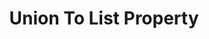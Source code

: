 ---
title: Union To List Property
excerpt: >-
  Adds the specified values to a list property on a group profile and ensures
  that those values only appear once. The profile is created if it does not
  exist.
api:
  file: ingestion-api.json
  operationId: group-union
deprecated: false
hidden: false
metadata:
  title: ''
  description: ''
  robots: index
next:
  description: ''
---